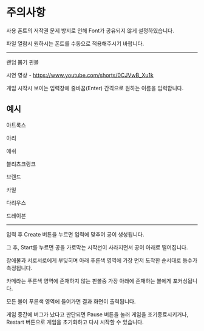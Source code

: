 # 주의사항

사용 폰트의 저작권 문제 방지로 인해 Font가 공유되지 않게 설정하였습니다.

파일 열람시 원하시는 폰트를 수동으로 적용해주시기 바랍니다.

-----
랜덤 뽑기 핀볼

시연 영상 - https://www.youtube.com/shorts/0CJVwB_Xu1k 

게임 시작시 보이는 입력창에 줄바꿈(Enter) 간격으로 원하는 이름을 입력합니다.

예시
-----

아트록스

아리

애쉬

블리츠크랭크

브랜드

카밀

다리우스

드레이븐

-----

입력 후 Create 버튼을 누르면 입력에 맞추어 공이 생성됩니다.

그 후, Start를 누르면 공을 가로막는 시작선이 사라지면서 공이 아래로 떨어집니다.

장애물과 서로서로에게 부딪히며 아래 푸른색 영역에 가장 먼저 도착한 순서대로 등수가 측정됩니다.

카메라는 푸른색 영역에 존재하지 않는 핀볼중 가장 아래에 존재하는 볼에게 포커싱됩니다.

모든 볼이 푸른색 영역에 들어가면 결과 화면이 출력됩니다.

게임 중간에 버그가 났다고 판단되면 Pause 버튼을 눌러 게임을 조기종료시키거나, Restart 버튼으로 게임을 초기화하고 다시 시작할 수 있습니다.

